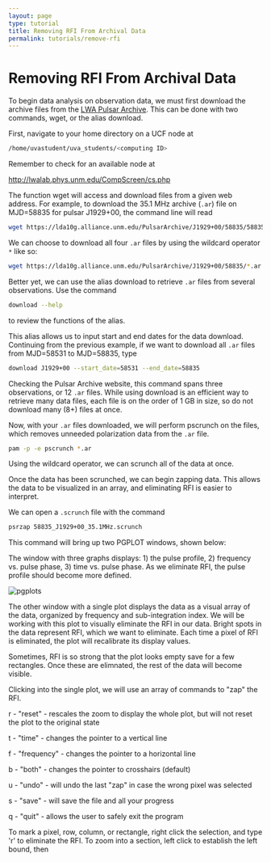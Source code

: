 ```yaml
---
layout: page
type: tutorial
title: Removing RFI From Archival Data
permalink: tutorials/remove-rfi
---
```


# Removing RFI From Archival Data

To begin data analysis on observation data, we must first download the archive files from the [LWA Pulsar Archive](https://lda10g.alliance.unm.edu/PulsarArchive/). This can be done with two commands, wget, or the alias download. 

First, navigate to your home directory on a UCF node at

```sh
/home/uvastudent/uva_students/<computing ID>
```

Remember to check for an available node at 

http://lwalab.phys.unm.edu/CompScreen/cs.php

The function wget will access and download files from a given web address. For example, to download the 35.1 MHz archive (``.ar``) file on MJD=58835 for pulsar J1929+00, the command line will read

```sh
wget https://lda10g.alliance.unm.edu/PulsarArchive/J1929+00/58835/58835_J1929+00_35.1MHz.ar
```

We can choose to download all four ``.ar`` files by using the wildcard operator ``*`` like so:

```sh
wget https://lda10g.alliance.unm.edu/PulsarArchive/J1929+00/58835/*.ar
```

Better yet, we can use the alias download to retrieve ``.ar`` files from several observations. Use the command

```sh
download --help
```

to review the functions of the alias. 

This alias allows us to input start and end dates for the data download. Continuing from the previous example, if we want to download all ``.ar`` files from MJD=58531 to MJD=58835, type

```sh
download J1929+00 --start_date=58531 --end_date=58835
```

Checking the Pulsar Archive website, this command spans three observations, or 12 ``.ar`` files. While using download is an efficient way to retrieve many data files, each file is on the order of 1 GB in size, so do not download many (8+) files at once. 

Now, with your ``.ar`` files downloaded, we will perform pscrunch on the files, which removes unneeded polarization data from the ``.ar`` file.

```sh
pam -p -e pscrunch *.ar
```

Using the wildcard operator, we can scrunch all of the data at once. 

Once the data has been scrunched, we can begin zapping data. This allows the data to be visualized in an array, and eliminating RFI is easier to interpret. 

We can open a ``.scrunch`` file with the command

```sh
psrzap 58835_J1929+00_35.1MHz.scrunch
```

This command will bring up two PGPLOT windows, shown below:

The window with three graphs displays: 1) the pulse profile, 2) frequency vs. pulse phase, 3) time vs. pulse phase. As we eliminate RFI, the pulse profile should become more defined. 

![pgplots](https://pulsar-observers.github.com/assets/img/pgplot1.png)


The other window with a single plot displays the data as a visual array of the data, organized by frequency and sub-integration index. We will be working with this plot to visually eliminate the RFI in our data. Bright spots in the data represent RFI, which we want to eliminate. Each time a pixel of RFI is eliminated, the plot will recalibrate its display values. 

Sometimes, RFI is so strong that the plot looks empty save for a few rectangles. Once these are elimnated, the rest of the data will become visible. 

Clicking into the single plot, we will use an array of commands to "zap" the RFI. 

r - "reset" - rescales the zoom to display the whole plot, but will not reset the plot to the original state

t - "time" - changes the pointer to a vertical line

f - "frequency" - changes the pointer to a horizontal line

b - "both" - changes the pointer to crosshairs (default)

u - "undo" - will undo the last "zap" in case the wrong pixel was selected

s - "save" - will save the file and all your progress

q - "quit" - allows the user to safely exit the program 

To mark a pixel, row, column, or rectangle, right click the selection, and type 'r' to eliminate the RFI. To zoom into a section, left click to establish the left bound, then 













